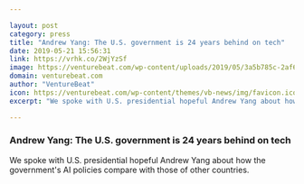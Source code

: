 ```yaml
---

layout: post
category: press
title: "Andrew Yang: The U.S. government is 24 years behind on tech"
date: 2019-05-21 15:56:31
link: https://vrhk.co/2WjYzSf
image: https://venturebeat.com/wp-content/uploads/2019/05/3a5b785c-2af6-440e-b7e0-5b96c23d175e.png?w=1200&strip=all
domain: venturebeat.com
author: "VentureBeat"
icon: https://venturebeat.com/wp-content/themes/vb-news/img/favicon.ico
excerpt: "We spoke with U.S. presidential hopeful Andrew Yang about how the government's AI policies compare with those of other countries."

---
```


### Andrew Yang: The U.S. government is 24 years behind on tech

We spoke with U.S. presidential hopeful Andrew Yang about how the government's AI policies compare with those of other countries.